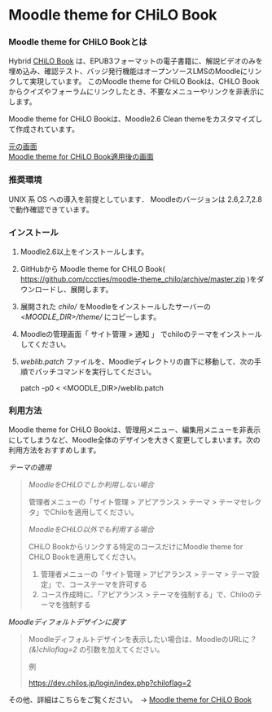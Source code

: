 # Moodle theme for CHiLO Book

### Moodle theme for CHiLO Bookとは

Hybrid [CHiLO Book](https://github.com/cccties/CHiLO-Producer/wiki) は、EPUB3フォーマットの電子書籍に、解説ビデオのみを埋め込み、確認テスト、バッジ発行機能はオープンソースLMSのMoodleにリンクして実現しています。
 このMoodle theme for CHiLO Bookは、CHiLO Bookからクイズやフォーラムにリンクしたとき、不要なメニューやリンクを非表示にします。
 
 Moodle theme for CHiLO Bookは、Moodle2.6 Clean themeをカスタマイズして作成されています。

[元の画面](image1.png)  
[Moodle theme for CHiLO Book適用後の画面](image2.png)  

### 推奨環境

UNIX 系 OS への導入を前提としています．
Moodleのバージョンは 2.6,2.7,2.8 で動作確認できています。

### インストール

1. Moodle2.6以上をインストールします。
2. GitHubから Moodle theme for CHiLO Book( https://github.com/cccties/moodle-theme_chilo/archive/master.zip
)をダウンロードし、展開します。
3. 展開された _chilo/_ をMoodleをインストールしたサーバーの _<MOODLE_DIR>/theme/_ にコピーします。
4. Moodleの管理画面「 サイト管理 > 通知 」 でchiloのテーマをインストールしてください。
5. _weblib.patch_ ファイルを、Moodleディレクトリの直下に移動して、次の手順でパッチコマンドを実行してください。

    patch -p0 < <MOODLE_DIR>/weblib.patch

### 利用方法

Moodle theme for CHiLO Bookは、管理用メニュー、編集用メニューを非表示にしてしまうなど、Moodle全体のデザインを大きく変更してしまいます。次の利用方法をおすすめします。

*テーマの適用*

> *MoodleをCHiLOでしか利用しない場合*
> 
> 管理者メニューの「サイト管理 > アピアランス > テーマ > テーマセレクタ」でChiloを適用してください。
> 
> *MoodleをCHiLO以外でも利用する場合*
> 
> CHiLO Bookからリンクする特定のコースだけにMoodle theme for CHiLO Bookを適用してください。
> 
> 1. 管理者メニューの「サイト管理 > アピアランス > テーマ > テーマ設定」で、コーステーマを許可する
> 2. コース作成時に、「アピアランス > テーマを強制する」で、Chiloのテーマを強制する

*Moodleディフォルトデザインに戻す*
> 
> Moodleディフォルトデザインを表示したい場合は、MoodleのURLに _?(&)chiloflag=2_ の引数を加えてください。
> 
> 例
> 
> https://dev.chilos.jp/login/index.php?chiloflag=2



その他、詳細はこちらをご覧ください。　-> [Moodle theme for CHiLO Book](https://github.com/cccties/moodle-theme_chilo/wiki)
